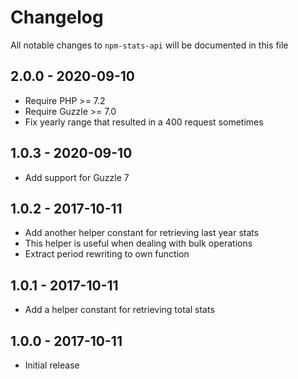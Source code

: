 # Changelog

All notable changes to `npm-stats-api` will be documented in this file

## 2.0.0 - 2020-09-10

- Require PHP >= 7.2
- Require Guzzle >= 7.0
- Fix yearly range that resulted in a 400 request sometimes

## 1.0.3 - 2020-09-10

- Add support for Guzzle 7

## 1.0.2 - 2017-10-11

- Add another helper constant for retrieving last year stats
- This helper is useful when dealing with bulk operations
- Extract period rewriting to own function

## 1.0.1 - 2017-10-11

- Add a helper constant for retrieving total stats

## 1.0.0 - 2017-10-11

- Initial release
